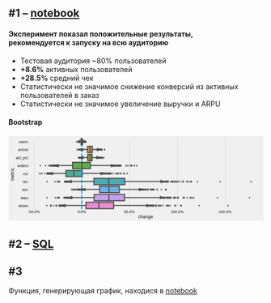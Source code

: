 ## #1 – [notebook](https://github.com/maryvorob/mary/blob/master/colab.ipynb)

#### Эксперимент показал положительные результаты,<br> рекомендуется к запуску на всю аудиторию

* Тестовая аудитория ~80% пользователей
* __+8.6%__ активных пользователей
* __+28.5%__ средний чек
* Статистически не значимое снижение конверсий из активных пользователей в заказ
* Статистически не значимое увеличение выручки и ARPU

#### Bootstrap
![](https://github.com/maryvorob/mary/blob/master/colab.png?raw=true)

## #2 – [SQL](https://github.com/maryvorob/mary/blob/master/conversions.sql)

## #3

Функция, генерирующая график, находися в [notebook](https://github.com/maryvorob/mary/blob/master/colab.ipynb)
